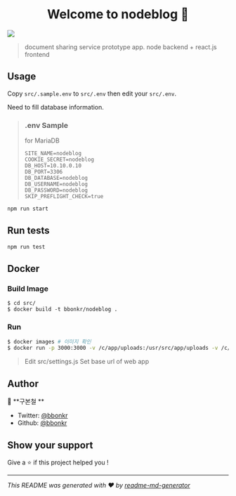 <h1 align="center">Welcome to nodeblog 👋</h1>
<p>
  <img src="https://img.shields.io/badge/version-0.1.0-dev-blue.svg?cacheSeconds=2592000" />
</p>

> document sharing service prototype app. node backend + react.js frontend

## Usage

Copy `src/.sample.env` to `src/.env` then edit your `src/.env`.

Need to fill database information.

> ### .env Sample
>
> for MariaDB
>
> ```
> SITE_NAME=nodeblog
> COOKIE_SECRET=nodeblog
> DB_HOST=10.10.0.10
> DB_PORT=3306
> DB_DATABASE=nodeblog
> DB_USERNAME=nodeblog
> DB_PASSWORD=nodeblog
> SKIP_PREFLIGHT_CHECK=true
> ```

```sh
npm run start
```

## Run tests

```sh
npm run test
```

## Docker

### Build Image

```basg
$ cd src/
$ docker build -t bbonkr/nodeblog .
```

### Run

```bash
$ docker images # 이미지 확인
$ docker run -p 3000:3000 -v /c/app/uploads:/usr/src/app/uploads -v /c/app/public:/usr/src/app/public -d bbonkr/nodeblog
```

> Edit src/settings.js
> Set base url of web app

## Author

👤 **구본철 **

-   Twitter: [@bbonkr](https://twitter.com/bbonkr)
-   Github: [@bbonkr](https://github.com/bbonkr)

## Show your support

Give a ⭐️ if this project helped you !

---

_This README was generated with ❤️ by [readme-md-generator](https://github.com/kefranabg/readme-md-generator)_
